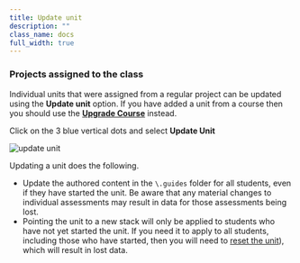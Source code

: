 ```yaml
---
title: Update unit
description: ""
class_name: docs
full_width: true
---
```


### Projects assigned to the class

Individual units that were assigned from a regular project can be updated using the **Update unit** option. If you have added a unit from a course then you should use the **[Upgrade Course](/docs/classes/unitmanagement/upgradecourse/)** instead.

Click on the 3 blue vertical dots and select **Update Unit**


<img alt="update unit" src="/img/docs/class_administration/projectupdateunit.png" class="simple"/>

Updating a unit does the following.

- Update the authored content in the `\.guides` folder for all students, even if they have started the unit. Be aware that any material changes to individual assessments may result in data for those assessments being lost.
- Pointing the unit to a new stack will only be applied to students who have not yet started the unit. If you need it to apply to all students, including those who have started, then you will need to [reset the unit](/docs/classes/unitmanagement/reset-unit/)), which will result in lost data.
